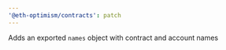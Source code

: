 ```yaml
---
'@eth-optimism/contracts': patch
---
```


Adds an exported `names` object with contract and account names
